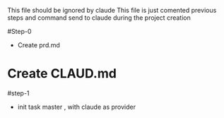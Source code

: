 This file should be ignored by claude 
This file is just comented previous steps and command send to claude during the project creation

#Step-0
* Create prd.md
# Create CLAUD.md

#step-1
- init task master , with claude as provider

